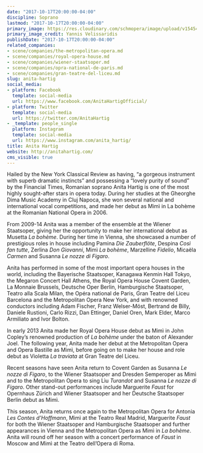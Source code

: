 ```yaml
---
date: "2017-10-17T20:00:00-04:00"
discipline: Soprano
lastmod: "2017-10-17T20:00:00-04:00"
primary_image: https://res.cloudinary.com/schmopera/image/upload/v1545409169/media/webhook-uploads/1508284631117/Hartig%20High-Res%203%E2%88%8F%20Yannis%20Velissaridis.jpg.jpg
primary_image_credit: Yannis Velissaridis
publishDate: "2017-10-17T20:00:00-04:00"
related_companies:
- scene/companies/the-metropolitan-opera.md
- scene/companies/royal-opera-house.md
- scene/companies/wiener-staatsoper.md
- scene/companies/opra-national-de-paris.md
- scene/companies/gran-teatre-del-liceu.md
slug: anita-hartig
social_media:
- platform: Facebook
  template: social-media
  url: https://www.facebook.com/AnitaHartigOfficial/
- platform: Twitter
  template: social-media
  url: https://twitter.com/AnitaHartig
- _template: people_single
  platform: Instagram
  template: social-media
  url: https://www.instagram.com/anita_hartig/
title: Anita Hartig
website: http://anitahartig.com/
cms_visible: true
---
```


Hailed by the New York Classical Review as having, “a gorgeous instrument with superb dramatic instincts” and possessing a “lovely purity of sound” by the Financial Times, Romanian soprano Anita Hartig is one of the most highly sought-after stars in opera today. During her studies at the Gheorghe Dima Music Academy in Cluj Napoca, she won several national and international vocal competitions, and made her debut as Mimì in La bohème at the Romanian National Opera in 2006.

From 2009-14 Anita was a member of the ensemble at the Wiener Staatsoper, giving her the opportunity to make her international debut as Musetta *La bohème*. During her time in Vienna, she showcased a number of prestigious roles in house including Pamina *Die Zauberflöte*, Despina *Così fan tutte*, Zerlina *Don Giovanni*, Mimì *La bohème*, Marzelline *Fidelio*, Micaëla *Carmen* and Susanna *Le nozze di Figaro*.

Anita has performed in some of the most important opera houses in the world, including the Bayerische Staatsoper, Kanagawa Kenmin Hall Tokyo, the Megaron Concert Hall Athens, the Royal Opera House Covent Garden, La Monnaie Brussels, Deutsche Oper Berlin, Hamburgische Staatsoper, Teatro alla Scala Milan, the Opéra national de Paris, Gran Teatre del Liceu Barcelona and the Metropolitan Opera New York, and with renowned conductors including Adam Fischer, Franz Welser-Möst, Bertrand de Billy, Daniele Rustioni, Carlo Rizzi, Dan Ettinger, Daniel Oren, Mark Elder, Marco Armiliato and Ivor Bolton.

In early 2013 Anita made her Royal Opera House debut as Mimì in John Copley’s renowned production of *La bohème* under the baton of Alexander Joel. The following year, Anita made her debut at the Metropolitan Opera and Opera Bastille as Mimì, before going on to make her house and role debut as Violetta *La traviata* at Gran Teatre del Liceu.

Recent seasons have seen Anita return to Covent Garden as Susanna *Le nozze di Figaro*, to the Wiener Staatsoper and Dresden Semperoper as Mimì and to the Metropolitan Opera to sing Lìu *Turandot* and Susanna *Le nozze di Figaro*. Other stand-out performances include Marguerite *Faust* for Opernhaus Zürich and Wiener Staatsoper and her Deutsche Staatsoper Berlin debut as Mimì.

This season, Anita returns once again to the Metropolitan Opera for Antonia *Les Contes d’Hoffmann*, Mimì at the Teatro Real Madrid, Marguerite *Faust* for both the Wiener Staatsoper and Hamburgische Staatsoper and further appearances in Vienna and the Metropolitan Opera as Mimì in *La bohème*. Anita will round off her season with a concert performance of *Faust* in Moscow and Mimì at the Teatro dell’Opera di Roma.
